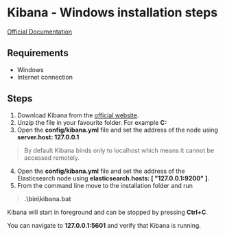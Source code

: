 ﻿# Kibana - Windows installation steps

[Official Documentation](https://www.elastic.co/guide/en/kibana/current/index.html)

## Requirements 

- Windows
- Internet connection

## Steps

1. Download Kibana from the [official website](https://www.elastic.co/downloads/kibana).
2. Unzip the file in your favourite folder. For example **C:**
3. Open the **config/kibana.yml** file and set the address of the node using **server.host: 127.0.0.1**
>By default Kibana binds only to localhost which means it cannot be accessed remotely.
4. Open the **config/kibana.yml** file and set the address of the Elasticsearch node using **elasticsearch.hosts: [ "127.0.0.1:9200" ]**.
5. From the command line move to the installation folder and run
> **.\bin\kibana.bat**

Kibana will start in foreground and can be stopped by pressing **Ctrl+C**.

You can navigate to **127.0.0.1:5601** and verify that Kibana is running.

